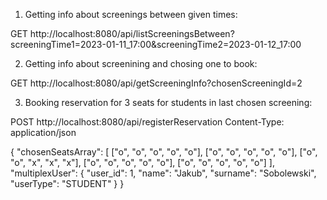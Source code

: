 1. Getting info about screenings between given times:

GET http://localhost:8080/api/listScreeningsBetween?screeningTime1=2023-01-11_17:00&screeningTime2=2023-01-12_17:00


2. Getting info about screenining and chosing one to book:

GET http://localhost:8080/api/getScreeningInfo?chosenScreeningId=2


3. Booking reservation for 3 seats for students in last chosen screening:

POST http://localhost:8080/api/registerReservation
Content-Type: application/json

{
  "chosenSeatsArray": [
    ["o", "o", "o", "o", "o"],
    ["o", "o", "o", "o", "o"],
    ["o", "o", "x", "x", "x"],
    ["o", "o", "o", "o", "o"],
    ["o", "o", "o", "o", "o"]
  ],
  "multiplexUser": {
    "user_id": 1,
    "name": "Jakub",
    "surname": "Sobolewski",
    "userType": "STUDENT"
  }
}